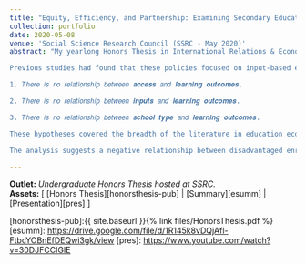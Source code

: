 ```yaml
---
title: "Equity, Efficiency, and Partnership: Examining Secondary Education in Kerala, India"
collection: portfolio
date: 2020-05-08
venue: 'Social Science Research Council (SSRC - May 2020)'
abstract: "My yearlong Honors Thesis in International Relations & Economics was my first foray into formative independent research. It was also the single most valuable learning experience of my college career. From constructing a research puzzle, to scraping and cleaning data, to visualizing and analyzing, to writing and preparing for publication, the Honors Thesis was immersive in every step of the research process. Motivated by the works of Professors Karthik Muralidharan and Geeta Gandhi Kingdon in Indian education, I decided to explore secondary education in Kerala, India (my home state). I wanted to measure the progress of national programs funded by the Indian Government which emphasized a universal access to secondary education and had recently been implemented by state governments: the Right to Education Act and Rashtriya Madhyamik Shiksha Abhiyan.

Previous studies had found that these policies focused on input-based education (i.e. building more schools and classrooms, increasing funds for education) rather than the pedagogy and quality of instruction itself. As such, many considered these programs to be under-performers given the massive budget and campaigns during the initial rollouts. However, Kerala represented an interesting case study for me because it has traditionally outperformed other Indian states on metrics of development, especially in education. Perhaps India could learn from Kerala’s own rubric of education, and their integration of these national programs. With this puzzle in mind, I formulated three null hypotheses:

1. 𝑇ℎ𝑒𝑟𝑒 𝑖𝑠 𝑛𝑜 𝑟𝑒𝑙𝑎𝑡𝑖𝑜𝑛𝑠ℎ𝑖𝑝 𝑏𝑒𝑡𝑤𝑒𝑒𝑛 𝒂𝒄𝒄𝒆𝒔𝒔 𝑎𝑛𝑑 𝒍𝒆𝒂𝒓𝒏𝒊𝒏𝒈 𝒐𝒖𝒕𝒄𝒐𝒎𝒆𝒔.

2. 𝑇ℎ𝑒𝑟𝑒 𝑖𝑠 𝑛𝑜 𝑟𝑒𝑙𝑎𝑡𝑖𝑜𝑛𝑠ℎ𝑖𝑝 𝑏𝑒𝑡𝑤𝑒𝑒𝑛 𝒊𝒏𝒑𝒖𝒕𝒔 𝑎𝑛𝑑 𝒍𝒆𝒂𝒓𝒏𝒊𝒏𝒈 𝒐𝒖𝒕𝒄𝒐𝒎𝒆𝒔.

3. 𝑇ℎ𝑒𝑟𝑒 𝑖𝑠 𝑛𝑜 𝑟𝑒𝑙𝑎𝑡𝑖𝑜𝑛𝑠ℎ𝑖𝑝 𝑏𝑒𝑡𝑤𝑒𝑒𝑛 𝒔𝒄𝒉𝒐𝒐𝒍 𝒕𝒚𝒑𝒆 𝑎𝑛𝑑 𝒍𝒆𝒂𝒓𝒏𝒊𝒏𝒈 𝒐𝒖𝒕𝒄𝒐𝒎𝒆𝒔.

These hypotheses covered the breadth of the literature in education economics, which focused on the interplay of these features in determining learning outcomes. Furthermore, I decided to focus on the access and performance of historically marginalized groups in Kerala (and nationally). In order to perform the analysis, I merged data from Kerala’s state standardized test scores for secondary education (similar to our ACT), with national and state-level data on school inputs and infrastructure. I ran three preliminary estimation models: 1. a simple OLS regression with district controls, interaction terms, and clustered standard errors; 2. a fixed effects regression, which control for a school’s location within one of Kerala’s unique fourteen districts; 3. a principal component analysis model to collapse a larger range of district-level covariates and correct for minor collinearity in the fixed effects model.

The analysis suggests a negative relationship between disadvantaged enrollment and performance for minority castes and religions, a positive relationship between private education and learning outcomes, and no clear relationship between inputs and learning outcomes. Access appears to have increased for certain disadvantaged groups, across all school types. On the other hand, across all specifications, schools with higher enrollments of Scheduled Caste (SC) and Scheduled Tribe (ST) students perform worse than those with students from the General Caste. Thus, even in the best case of education, the most disadvantaged groups perform poorly relative to their peers. However, there are clearly heterogenous effects."

---
```


**Outlet:** _Undergraduate Honors Thesis hosted at SSRC._
<br>
**Assets:** [ [Honors Thesis][honorsthesis-pub] | [Summary][esumm] | [Presentation][pres] ]

[honorsthesis-pub]:{{ site.baseurl }}{% link files/HonorsThesis.pdf %}
[esumm]: https://drive.google.com/file/d/1R145k8vDQjAfl-FtbcYOBnEfDEQwi3gk/view
[pres]: https://www.youtube.com/watch?v=30DJFCCIGIE
